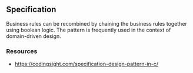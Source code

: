 ## Specification 

Business rules can be recombined by chaining the business rules together using boolean logic. The pattern is frequently used in the context of domain-driven design.


### Resources
* https://codingsight.com/specification-design-pattern-in-c/
